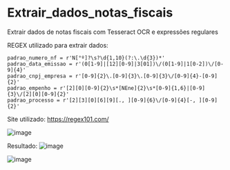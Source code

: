 # Extrair_dados_notas_fiscais
Extrair dados de notas fiscais com Tesseract OCR e expressões regulares


REGEX utilizado para extrair dados:

    padrao_numero_nf = r'N[°º]?\s?\d{1,10}(?:\.\d{3})*'
    padrao_data_emissao = r'(0[1-9]|[12][0-9]|3[01])\/(0[1-9]|1[0-2])\/[0-9]{4}'
    padrao_cnpj_empresa = r'[0-9]{2}\.[0-9]{3}\.[0-9]{3}\/[0-9]{4}-[0-9]{2}'
    padrao_empenho = r'[2][0][0-9]{2}\s*[NEne]{2}\s*[0-9]{1,6}|[0-9]{3}\/[2][0][0-9]{2}'
    padrao_processo = r'[2][3][0][6][9][., ][0-9]{6}\/[0-9]{4}[-, ][0-9]{2}'

Site utilizado: https://regex101.com/

![image](https://github.com/RenataVerasVenturim/Extrair_dados_notas_fiscais/assets/129551549/44d2b002-7692-4716-89d5-1a9c0a0fba60)


Resultado:
![image](https://github.com/user-attachments/assets/ef5233a6-7f03-4411-bacb-30c5f00e5cf2)

![image](https://github.com/user-attachments/assets/191040f7-6cd8-45e7-aeb6-649c2dc6133b)


